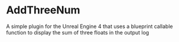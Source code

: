 # AddThreeNum
A simple plugin for the Unreal Engine 4 that uses a blueprint callable function to display the sum of three floats in the output log
